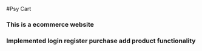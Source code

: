 #Psy Cart
### This is a ecommerce website
### Implemented login register purchase add product functionality
